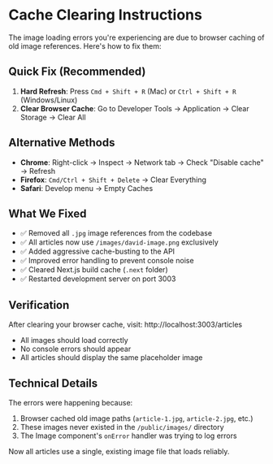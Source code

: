 # Cache Clearing Instructions

The image loading errors you're experiencing are due to browser caching of old image references. Here's how to fix them:

## Quick Fix (Recommended)
1. **Hard Refresh**: Press `Cmd + Shift + R` (Mac) or `Ctrl + Shift + R` (Windows/Linux)
2. **Clear Browser Cache**: Go to Developer Tools → Application → Clear Storage → Clear All

## Alternative Methods
- **Chrome**: Right-click → Inspect → Network tab → Check "Disable cache" → Refresh
- **Firefox**: `Cmd/Ctrl + Shift + Delete` → Clear Everything
- **Safari**: Develop menu → Empty Caches

## What We Fixed
- ✅ Removed all `.jpg` image references from the codebase
- ✅ All articles now use `/images/david-image.png` exclusively
- ✅ Added aggressive cache-busting to the API
- ✅ Improved error handling to prevent console noise
- ✅ Cleared Next.js build cache (`.next` folder)
- ✅ Restarted development server on port 3003

## Verification
After clearing your browser cache, visit: http://localhost:3003/articles
- All images should load correctly
- No console errors should appear
- All articles should display the same placeholder image

## Technical Details
The errors were happening because:
1. Browser cached old image paths (`article-1.jpg`, `article-2.jpg`, etc.)
2. These images never existed in the `/public/images/` directory
3. The Image component's `onError` handler was trying to log errors

Now all articles use a single, existing image file that loads reliably.